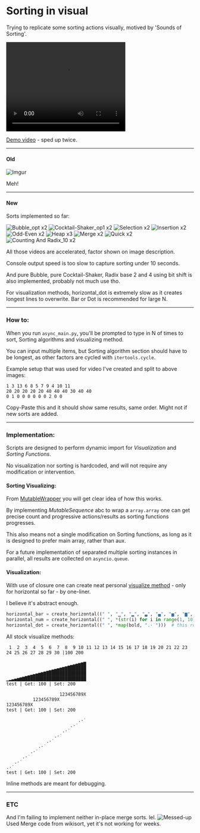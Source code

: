# Sorting in visual

Trying to replicate some sorting actions visually, motived by 'Sounds of Sorting'.

<video width="320" height="240" controls>
  <source src="demo/demo.mp4" type="video/mp4">
</video>

[Demo video](demo/demo.mp4) - sped up twice.

---

#### Old
![Imgur](https://i.imgur.com/EueOoRg.png)

Meh!

---

#### New
Sorts implemented so far:

![Bubble_opt x2](demo/Bubble.webp)
![Cocktail-Shaker_op1 x2](demo/Shaker.webp)
![Selection x2](demo/Selection.webp)
![Insertion x2](demo/Insertion.webp)
![Odd-Even x2](demo/OddEven.webp)
![Heap x3](demo/Heap.webp)
![Merge x2](demo/Merge.webp)
![Quick x2](demo/Quick.webp)
![Counting And Radix_10 x2](demo/Count_Radix.webp)

All those videos are accelerated, factor shown on image description.

Console output speed is too slow to capture sorting under 10 seconds.

And pure Bubble, pure Cocktail-Shaker, Radix base 2 and 4 using bit shift is also implemented, probably not much use tho.

For visualization methods, horizontal_dot is extremely slow as it creates longest lines to overwrite. Bar or Dot is recommended for large N.

---

### How to:

When you run ```async_main.py```, you'll be prompted to type in N of times to sort, Sorting algorithms and visualizing method.

You can input multiple items, but Sorting algorithm section should have to be longest, as other factors are cycled with ```itertools.cycle```.

Example setup that was used for video I've created and split to above images:
```
1 3 13 6 8 5 7 9 4 10 11
20 20 20 20 20 40 40 40 30 40 40
0 1 0 0 0 0 0 0 2 0 0
```
Copy-Paste this and it should show same results, same order. Might not if new sorts are added.

---

### Implementation:

Scripts are designed to perform dynamic import for *Visualization* and *Sorting Functions*.

No visualization nor sorting is hardcoded, and will not require any modification or intervention.

#### Sorting Visualizing:
From [MutableWrapper](MutableWrapper.py) you will get clear idea of how this works.

By implementing *MutableSequence* abc to wrap a ```array.array``` one can get precise count and progressive actions/results as sorting functions progresses.

This also means not a single modification on Sorting functions, as long as it is designed to prefer main array, rather than aux.

For a future implementation of separated multiple sorting instances in parallel, all results are collected on ```asyncio.queue```.

#### Visualization:
With use of closure one can create neat personal [visualize method](VisualMethod/OutputMethods.py) - only for horizontal so far - by one-liner.

I believe it's abstract enough.

```python
horizontal_bar = create_horizontal((" ", "▁", "▂", "▃", "▄", "▅", "▆", "▇", "█"), over="█")
horizontal_num = create_horizontal((" ", *(str(i) for i in range(1, 10)), bold("X")))
horizontal_dot = create_horizontal((" ", *map(bold, ".·˙")))  # this runs too slow
```

All stock visualize methods:
```
 1  2  3  4  5  6  7  8  9 10 11 12 13 14 15 16 17 18 19 20 21 22 23 24 25 26 27 28 29 30 |100 200

                        ▁▂▃▄▅▆
                ▁▂▃▄▅▆▇███████
        ▁▂▃▄▅▆▇███████████████
▁▂▃▄▅▆▇███████████████████████
test | Get: 100 | Set: 200

                    123456789X
          123456789X          
123456789X                    
test | Get: 100 | Set: 200

                           .·˙
                        .·˙   
                     .·˙      
                  .·˙         
               .·˙            
            .·˙               
         .·˙                  
      .·˙                     
   .·˙                        
.·˙                           
test | Get: 100 | Set: 200

```
Inline methods are meant for debugging.

---

### ETC

And I'm failing to implement neither in-place merge sorts. lel.
![Messed-up](demo/messed_up.PNG)
Used Merge code from wikisort, yet it's not working for weeks. 
